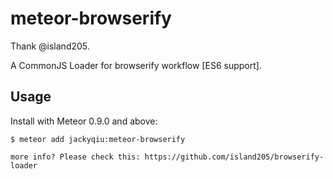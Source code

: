 meteor-browserify
===============

Thank @island205.

A CommonJS Loader for browserify workflow [ES6 support].

## Usage

Install with Meteor 0.9.0 and above:

```
$ meteor add jackyqiu:meteor-browserify

more info? Please check this: https://github.com/island205/browserify-loader
```

